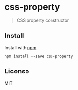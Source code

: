 # css-property

> CSS property constructor

## Install

Install with [npm](https://npmjs.org/package/css-property)

```
npm install --save css-property
```

## License

MIT
